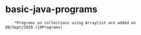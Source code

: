 # basic-java-programs
		*Programs on collections using Arraylist are added on 08/Sept/2020.(18Programs)
